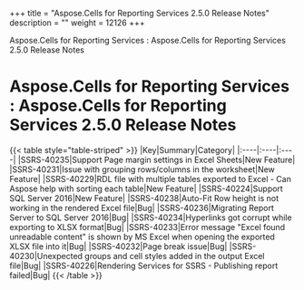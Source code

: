 +++
title = "Aspose.Cells for Reporting Services 2.5.0 Release Notes" 
description = "" 
weight = 12126 
+++

Aspose.Cells for Reporting Services : Aspose.Cells for Reporting Services 2.5.0 Release Notes  

# Aspose.Cells for Reporting Services : Aspose.Cells for Reporting Services 2.5.0 Release Notes


{{< table style="table-striped" >}}
|Key|Summary|Category|
|:----|:----|:----|
|SSRS-40235|Support Page margin settings in Excel Sheets|New Feature|
|SSRS-40231|Issue with grouping rows/columns in the worksheet|New Feature|
|SSRS-40229|RDL file with multiple tables exported to Excel - Can Aspose help with sorting each table|New Feature|
|SSRS-40224|Support SQL Server 2016|New Feature|
|SSRS-40238|Auto-Fit Row height is not working in the rendered Excel file|Bug|
|SSRS-40236|Migrating Report Server to SQL Server 2016|Bug|
|SSRS-40234|Hyperlinks got corrupt while exporting to XLSX format|Bug|
|SSRS-40233|Error message "Excel found unreadable content" is shown by MS Excel when opening the exported XLSX file into it|Bug|
|SSRS-40232|Page break issue|Bug|
|SSRS-40230|Unexpected groups and cell styles added in the output Excel file|Bug|
|SSRS-40226|Rendering Services for SSRS - Publishing report failed|Bug|
{{< /table >}}

